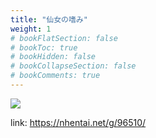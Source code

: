 ```yaml
---
title: "仙女の嗜み"
weight: 1
# bookFlatSection: false
# bookToc: true
# bookHidden: false
# bookCollapseSection: false
# bookComments: true
---
```


![](https://cdn.jsdelivr.net/gh/reiuyfan/imagehosting@main/blog/20210112123028959.jpg)

link: <https://nhentai.net/g/96510/>